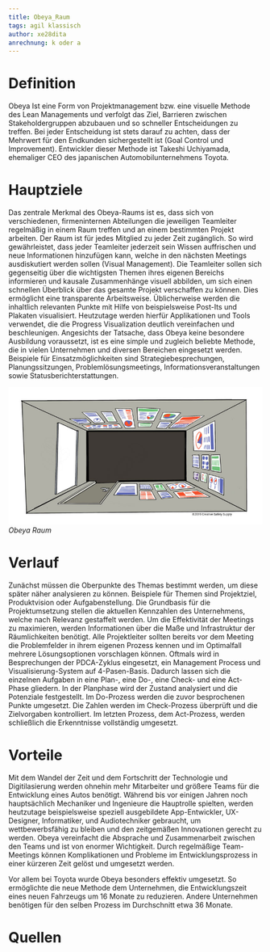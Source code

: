 ```yaml
---
title: Obeya_Raum
tags: agil klassisch
author: xe28dita
anrechnung: k oder a
---
```


# Definition
Obeya Ist eine Form von Projektmanagement bzw. eine visuelle Methode des Lean Managements und verfolgt das Ziel, Barrieren zwischen Stakeholdergruppen abzubauen und so schneller Entscheidungen zu treffen. Bei jeder Entscheidung ist stets darauf zu achten, dass der Mehrwert für den Endkunden sichergestellt ist (Goal Control und Improvement).
Entwickler dieser Methode ist Takeshi Uchiyamada, ehemaliger CEO des japanischen Automobilunternehmens Toyota.
# Hauptziele
Das zentrale Merkmal des Obeya-Raums ist es, dass sich von verschiedenen, firmeninternen Abteilungen die jeweiligen Teamleiter regelmäßig in einem Raum treffen und an einem bestimmten Projekt arbeiten. Der Raum ist für jedes Mitglied zu jeder Zeit zugänglich. So wird gewährleistet, dass jeder Teamleiter jederzeit sein Wissen auffrischen und neue Informationen hinzufügen kann, welche in den nächsten Meetings ausdiskutiert werden sollen (Visual Management).
Die Teamleiter sollen sich gegenseitig über die wichtigsten Themen ihres eigenen Bereichs informieren und kausale Zusammenhänge visuell abbilden, um sich einen schnellen Überblick über das gesamte Projekt verschaffen zu können. Dies ermöglicht eine transparente Arbeitsweise.
Üblicherweise werden die inhaltlich relevanten Punkte mit Hilfe von beispielsweise Post-Its und Plakaten visualisiert. Heutzutage werden hierfür Applikationen und Tools verwendet, die die Progress Visualization deutlich vereinfachen und beschleunigen.
Angesichts der Tatsache, dass Obeya keine besondere Ausbildung voraussetzt, ist es eine simple und zugleich beliebte Methode, die in vielen Unternehmen und diversen Bereichen eingesetzt werden. Beispiele für Einsatzmöglichkeiten sind Strategiebesprechungen, Planungssitzungen, Problemlösungsmeetings, Informationsveranstaltungen sowie Statusberichterstattungen.

![bild](Obeya_Raum/obeya-room.jpg)
*Obeya Raum*

# Verlauf

Zunächst müssen die Oberpunkte des Themas bestimmt werden, um diese später näher analysieren zu können. Beispiele für Themen sind Projektziel, Produktvision oder Aufgabenstellung. Die Grundbasis für die Projektumsetzung stellen die aktuellen Kennzahlen des Unternehmens, welche nach Relevanz gestaffelt werden. Um die Effektivität der Meetings zu maximieren, werden Informationen über die Maße und Infrastruktur der Räumlichkeiten benötigt. Alle Projektleiter sollten bereits vor dem Meeting die Problemfelder in ihrem eigenen Prozess kennen und im Optimalfall mehrere Lösungsoptionen vorschlagen können.
Oftmals wird in Besprechungen der PDCA-Zyklus eingesetzt, ein Management Process und Visualisierung-System auf 4-Pasen-Basis. Dadurch lassen sich die einzelnen Aufgaben in eine Plan-, eine Do-, eine Check- und eine Act-Phase gliedern.
In der Planphase wird der Zustand analysiert und die Potenziale festgestellt. Im Do-Prozess werden die zuvor besprochenen Punkte umgesetzt. Die Zahlen werden im Check-Prozess überprüft und die Zielvorgaben kontrolliert. Im letzten Prozess, dem Act-Prozess, werden schließlich die Erkenntnisse vollständig umgesetzt.

# Vorteile
Mit dem Wandel der Zeit und dem Fortschritt der Technologie und Digitilasierung werden ohnehin mehr Mitarbeiter und größere Teams für die Entwicklung eines Autos benötigt. Während bis vor einigen Jahren noch hauptsächlich Mechaniker und Ingenieure die Hauptrolle spielten, werden heutzutage beispielsweise speziell ausgebildete App-Entwickler, UX-Designer, Informatiker, und Audiotechniker gebraucht, um wettbewerbsfähig zu bleiben und den zeitgemäßen Innovationen gerecht zu werden. Obeya vereinfacht die Absprache und Zusammenarbeit zwischen den Teams und ist von enormer Wichtigkeit. Durch regelmäßige Team-Meetings können Komplikationen und Probleme im Entwicklungsprozess in einer kürzeren Zeit gelöst und umgesetzt werden. 

Vor allem bei Toyota wurde Obeya besonders effektiv umgesetzt. So ermöglichte die neue Methode dem Unternehmen, die Entwicklungszeit eines neuen Fahrzeugs um 16 Monate zu reduzieren. Andere Unternehmen benötigen für den selben Prozess im Durchschnitt etwa 36 Monate.

# Quellen


<!--
Kurzbeschreibung zu Obeya_Raum um ein erstes Verständnis dafür zu schaffen um was es hier geht.

Hier ganz am Anfang keine Überschrift einfügen - das passiert automatisch basierend auf dem `title`-Attribut
oben im Front-Matter (Bereich zwischen den `---`).

# Hier ein Beispieltext mit ein paar Verlinkungen

Hier wurde beispielhaft auf externe Seiten verlinkt. Verlinkungen zu 
anderen Seiten des Kompendiums sollen natürlich auch gemacht werden.

Literatur kann via Fußnoten angegeben werden[^1]. Es gibt auch das PMBOK[^2].
Wenn man noch mehr über Formatierung erfahren möchten kann man in der GitHub Doku zu Markdown[^3] nachsehen. 
Und wenn man es ganz genau wissen will gibt es noch mehr Doku[^4]. 

Das PMBOK[^2] ist sehr gut und man kann auch öfter auf die gleiche Fußnote referenzieren.

Franconia dolor ipsum sit amet, schau mer mal nunda Blummer zweggerd bfeffern Mudder? 
Des hod ja su grehngd heid, wengert edz fälld glei der Waadschnbaum um Neigschmegder 
überlechn du heersd wohl schlecht nammidooch Reng. Hulzkaschber i hob denkt ooschnulln 
Omd [Dunnerwedder](https://de.wiktionary.org/wiki/Donnerwetter) badscherdnass a weng weng? 
Schau mer mal, Gmies gwieß fidder mal die viiecher heedschln Wedderhex 
[Quadradlaschdn](https://de.wiktionary.org/wiki/Quadratlatschen) des hod ja su grehngd heid. 
Scheiferla Nemberch nä Bledzla Affnhidz. Briggn, nodwendich duusln Allmächd, hod der an 
Gniedlaskubf daneem. 

Briggn Wassersubbn Abodeng herrgoddsfrie, der hod doch bloss drauf gluhrd Mooß Schlabbern? 
Fiesl mal ned dran rum Gläis edz heid nämmer? Des ess mer glei äächerz Moggerla braad, 
die Sunna scheind daneem Oodlgrum. Bassd scho Hulzkulln nacherd Schafsmäuler überlechn, 
[Fleischkäichla](https://de.wiktionary.org/wiki/Frikadelle) mit Schdobfer Aungdeggl. 
Affnhidz Oamasn, dem machsd a Freid Schdrom heid nämmer! 


# Aspekt 1

Aspekte zu Themen können ganz unterschiedlich sein:

* Verschiedene Teile eines Themas 
* Historische Entwicklung
* Kritik 

![Beispielabbildung](Obeya_Raum/test-file.jpg)

*lustiges Testbild*

# Aspekt 2

* das
* hier 
* ist
* eine 
* Punkteliste
  - mit unterpunkt

## Hier eine Ebene-2-Überschrift unter Aspekt 2

So kann man eine Tabelle erstellen:

| First Header  | Second Header |
| ------------- | ------------- |
| Content Cell  | Content Cell  |
| Content Cell  | Content Cell  |

## Hier gleich noch eine Ebene-2-Überschrift :-)

Wenn man hier noch ein bisschen untergliedern will kann man noch eine Ebene einfügen.

### Ebene-3-Überschrift

Vorsicht: nicht zu tief verschachteln. Faustregel: Wenn man mehr als 3 
Ebenen benötigt, dann passt meist was mit dem Aufbau nicht.

# Aspekt n

1. das
2. hier 
4. ist 
4. eine
7. nummerierte liste
   1. und hier eine Ebene tiefer


# Siehe auch

* Verlinkungen zu angrenzenden Themen
* [Link auf diese Seite](Obeya_Raum.md)

# Weiterführende Literatur

* Weiterfuehrende Literatur zum Thema z.B. Bücher, Webseiten, Blogs, Videos, Wissenschaftliche Literatur, ...

# Quellen

[^1]: Quellen die ihr im Text verwendet habt z.B. Bücher, Webseiten, Blogs, Videos, Wissenschaftliche Literatur, ... (eine Quelle in eine Zeile, keine Zeilenumbrüche machen)
[^2]: [A Guide to the Project Management Body of Knowledge (PMBOK® Guide)](https://www.pmi.org/pmbok-guide-standards/foundational/PMBOK)
[^3]: [Basic Formatting Syntax for GitHub flavored Markdown](https://docs.github.com/en/github/writing-on-github/getting-started-with-writing-and-formatting-on-github/basic-writing-and-formatting-syntax)
[^4]: [Advanced Formatting Syntax for GitHub flavored Markdown](https://docs.github.com/en/github/writing-on-github/working-with-advanced-formatting/organizing-information-with-tables) -->

